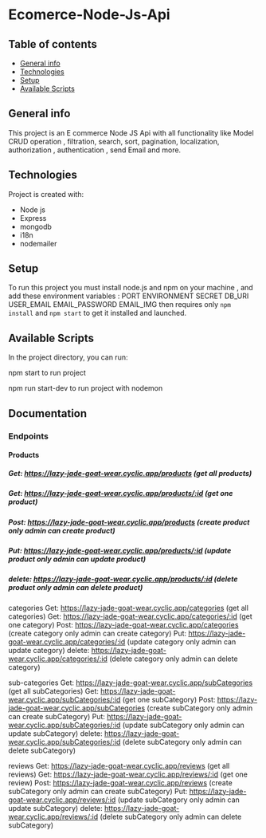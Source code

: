 # Ecomerce-Node-Js-Api

## Table of contents
* [General info](#general-info)
* [Technologies](#technologies)
* [Setup](#setup)
* [Available Scripts](#Available-Scripts)


## General info
This project is an E commerce Node JS Api with all functionality like Model CRUD operation , filtration, search, sort, pagination, localization, authorization , authentication , send Email and more. 


## Technologies
Project is created with:
* Node js
* Express
* mongodb
* i18n
* nodemailer

## Setup
To run this project you must install node.js and npm  on your machine , and add these environment variables :
PORT
ENVIRONMENT
SECRET
DB_URI 
USER_EMAIL
EMAIL_PASSWORD
EMAIL_IMG 
then requires only `npm install` and `npm start` to get it installed and launched.



## Available Scripts

In the project directory, you can run:

npm start to run project

npm run start-dev to run project with nodemon



## Documentation
### Endpoints
#### Products
##### Get: https://lazy-jade-goat-wear.cyclic.app/products (get all products)
##### Get: https://lazy-jade-goat-wear.cyclic.app/products/:id (get one product)
##### Post: https://lazy-jade-goat-wear.cyclic.app/products (create product only admin can create product)
##### Put: https://lazy-jade-goat-wear.cyclic.app/products/:id (update product only admin can update product)
##### delete: https://lazy-jade-goat-wear.cyclic.app/products/:id (delete product only admin can delete product)

categories
Get: https://lazy-jade-goat-wear.cyclic.app/categories (get all categories)
Get: https://lazy-jade-goat-wear.cyclic.app/categories/:id (get one category)
Post: https://lazy-jade-goat-wear.cyclic.app/categories (create category only admin can create category)
Put: https://lazy-jade-goat-wear.cyclic.app/categories/:id (update category only admin can update category)
delete: https://lazy-jade-goat-wear.cyclic.app/categories/:id (delete category only admin can delete category)

sub-categories
Get: https://lazy-jade-goat-wear.cyclic.app/subCategories (get all subCategories)
Get: https://lazy-jade-goat-wear.cyclic.app/subCategories/:id (get one subCategory)
Post: https://lazy-jade-goat-wear.cyclic.app/subCategories (create subCategory only admin can create subCategory)
Put: https://lazy-jade-goat-wear.cyclic.app/subCategories/:id (update subCategory only admin can update subCategory)
delete: https://lazy-jade-goat-wear.cyclic.app/subCategories/:id (delete subCategory only admin can delete subCategory)

reviews
Get: https://lazy-jade-goat-wear.cyclic.app/reviews (get all reviews)
Get: https://lazy-jade-goat-wear.cyclic.app/reviews/:id (get one review)
Post: https://lazy-jade-goat-wear.cyclic.app/reviews (create subCategory only admin can create subCategory)
Put: https://lazy-jade-goat-wear.cyclic.app/reviews/:id (update subCategory only admin can update subCategory)
delete: https://lazy-jade-goat-wear.cyclic.app/reviews/:id (delete subCategory only admin can delete subCategory)
